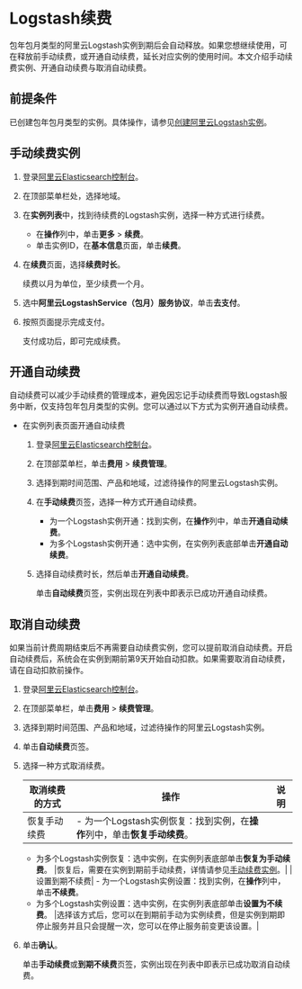 # Logstash续费

包年包月类型的阿里云Logstash实例到期后会自动释放。如果您想继续使用，可在释放前手动续费，或开通自动续费，延长对应实例的使用时间。本文介绍手动续费实例、开通自动续费与取消自动续费。

## 前提条件

已创建包年包月类型的实例。具体操作，请参见[创建阿里云Logstash实例](/intl.zh-CN/Logstash/快速入门/步骤一：创建实例/创建阿里云Logstash实例.md)。

## 手动续费实例

1.  登录[阿里云Elasticsearch控制台](https://elasticsearch.console.aliyun.com/#/home)。

2.  在顶部菜单栏处，选择地域。

3.  在**实例列表**中，找到待续费的Logstash实例，选择一种方式进行续费。

    -   在**操作**列中，单击**更多** \> **续费**。
    -   单击实例ID，在**基本信息**页面，单击**续费**。
4.  在**续费**页面，选择**续费时长**。

    续费以月为单位，至少续费一个月。

5.  选中**阿里云LogstashService（包月）服务协议**，单击**去支付**。

6.  按照页面提示完成支付。

    支付成功后，即可完成续费。


## 开通自动续费

自动续费可以减少手动续费的管理成本，避免因忘记手动续费而导致Logstash服务中断，仅支持包年包月类型的实例。您可以通过以下方式为实例开通自动续费。

-   在实例列表页面开通自动续费
    1.  登录[阿里云Elasticsearch控制台](https://elasticsearch.console.aliyun.com/#/home)。
    2.  在顶部菜单栏，单击**费用** \> **续费管理**。
    3.  选择到期时间范围、产品和地域，过滤待操作的阿里云Logstash实例。
    4.  在**手动续费**页签，选择一种方式开通自动续费。
        -   为一个Logstash实例开通：找到实例，在**操作**列中，单击**开通自动续费**。
        -   为多个Logstash实例开通：选中实例，在实例列表底部单击**开通自动续费**。
    5.  选择自动续费时长，然后单击**开通自动续费**。

        单击**自动续费**页签，实例出现在列表中即表示已成功开通自动续费。


## 取消自动续费

如果当前计费周期结束后不再需要自动续费实例，您可以提前取消自动续费。开启自动续费后，系统会在实例到期前第9天开始自动扣款。如果需要取消自动续费，请在自动扣款前操作。

1.  登录[阿里云Elasticsearch控制台](https://elasticsearch.console.aliyun.com/#/home)。

2.  在顶部菜单栏，单击**费用** \> **续费管理**。

3.  选择到期时间范围、产品和地域，过滤待操作的阿里云Logstash实例。

4.  单击**自动续费**页签。

5.  选择一种方式取消续费。

    |取消续费的方式|操作|说明|
    |-------|--|--|
    |恢复手动续费|    -   为一个Logstash实例恢复：找到实例，在**操作**列中，单击**恢复手动续费**。
    -   为多个Logstash实例恢复：选中实例，在实例列表底部单击**恢复为手动续费**。
|恢复后，需要在实例到期前手动续费，详情请参见[手动续费实例](#section_8ww_chs_zeu)。|
    |设置到期不续费|    -   为一个Logstash实例设置：找到实例，在**操作**列中，单击**不续费**。
    -   为多个Logstash实例设置：选中实例，在实例列表底部单击**设置为不续费**。
|选择该方式后，您可以在到期前手动为实例续费，但是实例到期即停止服务并且只会提醒一次，您可以在停止服务前变更该设置。|

6.  单击**确认**。

    单击**手动续费**或**到期不续费**页签，实例出现在列表中即表示已成功取消自动续费。


